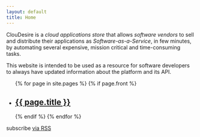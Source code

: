 ```yaml
---
layout: default
title: Home
---
```


ClouDesire is a *cloud applications store* that allows *software vendors* to sell and distribute their applications as *Software-as-a-Service*, in few minutes, by automating several expensive, mission critical and time-consuming tasks.

This website is intended to be used as a resource for software developers to always have updated information about the platform and its API.

<div class="home">

<ul class="post-list">
{% for page in site.pages %}
{% if page.front %}
  <li><h2><a class="page-link" href="{{ page.url | prepend: site.baseurl }}">{{ page.title }}</a></h2></li>
{% endif %}
{% endfor %}
</ul>

<p class="rss-subscribe">subscribe <a href="{{ "/feed.xml" | prepend: site.baseurl }}">via RSS</a></p>

</div>
